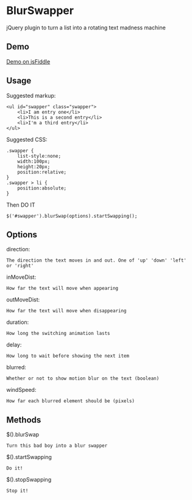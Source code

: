 BlurSwapper
===========

jQuery plugin to turn a list into a rotating text madness machine

## Demo

[Demo on jsFiddle](http://jsfiddle.net/andrewray/zQ9ye/3/)

## Usage

Suggested markup:

    <ul id="swapper" class="swapper">
        <li>I am entry one</li>
        <li>This is a second entry</li>
        <li>I'm a third entry</li>
    </ul>

Suggested CSS:

    .swapper {
        list-style:none;
        width:100px;
        height:20px;
        position:relative;
    }
    .swapper > li {
        position:absolute;
    }

Then DO IT

    $('#swapper').blurSwap(options).startSwapping();

## Options

direction:

    The direction the text moves in and out. One of 'up' 'down' 'left'
    or 'right'
    
inMoveDist:

    How far the text will move when appearing

outMoveDist:

    How far the text will move when disappearing

duration:

    How long the switching animation lasts

delay:

    How long to wait before showing the next item

blurred:

    Whether or not to show motion blur on the text (boolean)

windSpeed:

    How far each blurred element should be (pixels)

## Methods

$().blurSwap

    Turn this bad boy into a blur swapper

$().startSwapping

    Do it!

$().stopSwapping

    Stop it!
